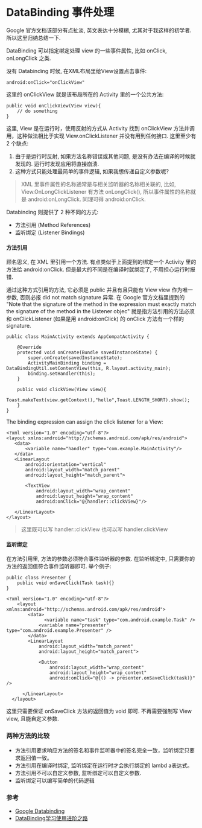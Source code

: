 # DataBinding 事件处理

Google 官方文档该部分有点扯淡, 英文表达十分模糊, 尤其对于我这样的初学者. 所以这里归纳总结一下.

DataBinding 可以指定绑定处理 view 的一些事件属性, 比如 onClick, onLongClick 之类.

没有 Databinding 时候, 在XML布局里给View设置点击事件:

```
android:onClick="onClickView"
```

这里的 onClickView 就是该布局所在的 Activity 里的一个公共方法:

```
public void onClickView(View view){
    // do something
}
```

这里, View 是在运行时，使用反射的方式从 Activity 找到 onClickView 方法并调用，这种做法相比于实现 View.onClickListener 并没有用到任何接口. 这里至少有 2 个缺点:

1. 由于是运行时反射, 如果方法名称错误或其他问题, 是没有办法在编译的时候就发现的. 运行时发现应用将直接崩溃.
2. 这种方式只能处理最简单的事件逻辑, 如果我想传递自定义参数呢?

> XML 里事件属性的名称通常是与相关监听器的名称相关联的, 比如, View.OnLongClickListener 有方法 onLongClick(), 所以事件属性的名称就是 android:onLongClick. 同理可得 android:onClick.

Databinding 则提供了 2 种不同的方式:

* 方法引用 (Method References)
* 监听绑定 (Listener Bindings)

#### 方法引用

顾名思义, 在 XML 里引用一个方法. 有点类似于上面提到的绑定一个 Activity 里的方法给 android:onClick. 但是最大的不同是在编译时就绑定了, 不用担心运行时报错.

通过这种方式引用的方法, 它必须是 public 并且有且只能有 View view 作为唯一参数, 否则必报 did not match signature 异常. 在 Google 官方文档里提到的 "Note that the signature of the method in the expression must exactly match the signature of the method in the Listener objec" 就是指方法引用的方法必须和 onClickListener (如果是用 android:onClick) 的 onClick 方法有一个样的 signature.

```
public class MainActivity extends AppCompatActivity {

    @Override
    protected void onCreate(Bundle savedInstanceState) {
        super.onCreate(savedInstanceState);
        ActivityMainBinding binding = DataBindingUtil.setContentView(this, R.layout.activity_main);
        binding.setHandler(this);
    }

    public void clickView(View view){
        Toast.makeText(view.getContext(),"hello",Toast.LENGTH_SHORT).show();
    }
}
```

The binding expression can assign the click listener for a View:

```
<?xml version="1.0" encoding="utf-8"?>
<layout xmlns:android="http://schemas.android.com/apk/res/android">
   <data>
       <variable name="handler" type="com.example.MainActivity"/>
   </data>
   <LinearLayout
       android:orientation="vertical"
       android:layout_width="match_parent"
       android:layout_height="match_parent">

       <TextView 
           android:layout_width="wrap_content"
           android:layout_height="wrap_content"
           android:onClick="@{handler::clickView}"/>

   </LinearLayout>
</layout>
```

> 这里既可以写 handler::clickView 也可以写 handler.clickView

#### 监听绑定

在方法引用里, 方法的参数必须符合事件监听器的参数. 在监听绑定中, 只需要你的方法的返回值符合事件监听器即可. 举个例子:

```
public class Presenter {
    public void onSaveClick(Task task){}
}
```
```
<?xml version="1.0" encoding="utf-8"?>
	<layout xmlns:android="http://schemas.android.com/apk/res/android">
      	<data>
         	  <variable name="task" type="com.android.example.Task" />
          	<variable name="presenter" type="com.android.example.Presenter" />
      	</data>
      	<LinearLayout 
      		android:layout_width="match_parent" 
      		android:layout_height="match_parent">

          	<Button 
          		android:layout_width="wrap_content" 
          		android:layout_height="wrap_content"
          		android:onClick="@{() -> presenter.onSaveClick(task)}" />

      </LinearLayout>
  </layout>
```

这里只需要保证 onSaveClick 方法的返回值为 void 即可. 不再需要强制写 View view, 且能自定义参数.

### 两种方法的比较

* 方法引用要求响应方法的签名和事件监听器中的签名完全一致，监听绑定只要求返回值一致。
* 方法引用在编译时绑定, 监听绑定在运行时才会执行绑定的 lambd a表达式。
* 方法引用不可以自定义参数, 监听绑定可以自定义参数.
* 监听绑定可以编写简单的代码逻辑

### 参考

* [Google Databinding](https://developer.android.google.cn/topic/libraries/data-binding/index.html)
* [DataBinding学习使用进阶之路](https://www.jianshu.com/p/5d6132e6dc14)